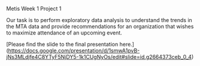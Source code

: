 Metis Week 1
Project 1

Our task is to perform exploratory data analysis to understand the trends in the MTA data and provide recommendations for an organization that wishes to maximize attendance of an upcoming event.

[Please find the slide to the final presentation here.] (https://docs.google.com/presentation/d/1smwA1pvB-jNs3MLdjfe4C8YTyF5NjDY5-1k1CUgNyOs/edit#slide=id.g2664373ceb_0_4)
